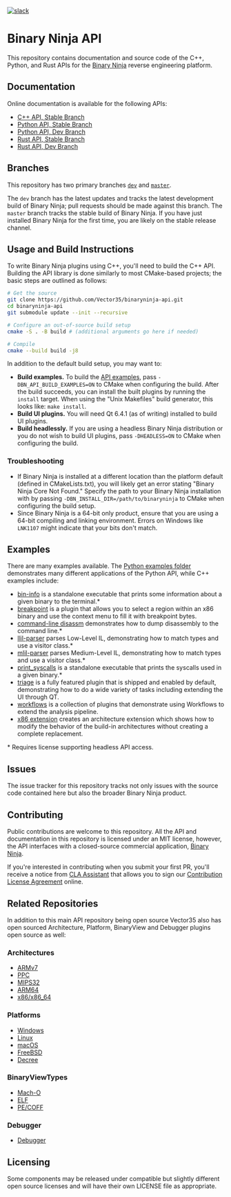 [![slack](https://img.shields.io/badge/slack-binaryninja-red.svg?logo=slack)](https://slack.binary.ninja/)


# Binary Ninja API

This repository contains documentation and source code of the C++, Python, and Rust APIs for the [Binary Ninja](https://binary.ninja/) reverse engineering platform.

## Documentation

Online documentation is available for the following APIs:

- [C++ API, Stable Branch](https://api.binary.ninja/cpp/)
- [Python API, Stable Branch](https://api.binary.ninja/)
- [Python API, Dev Branch](https://dev-api.binary.ninja/)
- [Rust API, Stable Branch](https://rust.binary.ninja/)
- [Rust API, Dev Branch](https://rust-dev.binary.ninja/)

## Branches

This repository has two primary branches [`dev`](/Vector35/binaryninja-api/tree/dev/) and [`master`](/Vector35/binaryninja-api/tree/master/).

The `dev` branch has the latest updates and tracks the latest development build of Binary Ninja; pull requests should be made against this branch. The `master` branch tracks the stable build of Binary Ninja. If you have just installed Binary Ninja for the first time, you are likely on the stable release channel.

## Usage and Build Instructions

To write Binary Ninja plugins using C++, you'll need to build the C++ API. Building the API library is done similarly to most CMake-based projects; the basic steps are outlined as follows:

```Bash
# Get the source
git clone https://github.com/Vector35/binaryninja-api.git
cd binaryninja-api
git submodule update --init --recursive

# Configure an out-of-source build setup
cmake -S . -B build # (additional arguments go here if needed)

# Compile
cmake --build build -j8
```

In addition to the default build setup, you may want to:

- **Build examples.** To build the [API examples](#examples), pass `-DBN_API_BUILD_EXAMPLES=ON` to CMake when configuring the build. After the build succeeds, you can install the built plugins by running the `install` target. When using the "Unix Makefiles" build generator, this looks like: `make install`.
- **Build UI plugins.** You will need Qt 6.4.1 (as of writing) installed to build UI plugins.
- **Build headlessly.** If you are using a headless Binary Ninja distribution or you do not wish to build UI plugins, pass `-DHEADLESS=ON` to CMake when configuring the build.

### Troubleshooting

- If Binary Ninja is installed at a different location than the platform default (defined in CMakeLists.txt), you will likely get an error stating "Binary Ninja Core Not Found." Specify the path to your Binary Ninja installation with by passing `-DBN_INSTALL_DIR=/path/to/binaryninja` to CMake when configuring the build setup.
- Since Binary Ninja is a 64-bit only product, ensure that you are using a 64-bit compiling and linking environment. Errors on Windows like `LNK1107` might indicate that your bits don't match.

## Examples

There are many examples available. The [Python examples folder ](https://github.com/Vector35/binaryninja-api/tree/dev/python/examples) demonstrates many different applications of the Python API, while C++ examples include:

- [bin-info](https://github.com/Vector35/binaryninja-api/tree/dev/examples/bin-info) is a standalone executable that prints some information about a given binary to the terminal.\*
- [breakpoint](https://github.com/Vector35/binaryninja-api/tree/dev/examples/breakpoint) is a plugin that allows you to select a region within an x86 binary and use the context menu to fill it with breakpoint bytes.
- [command-line disassm](https://github.com/Vector35/binaryninja-api/tree/dev/examples/cmdline_disasm) demonstrates how to dump disassembly to the command line.\*
- [llil-parser](https://github.com/Vector35/binaryninja-api/tree/dev/examples/llil_parser) parses Low-Level IL, demonstrating how to match types and use a visitor class.\*
- [mlil-parser](https://github.com/Vector35/binaryninja-api/tree/dev/examples/mlil_parser) parses Medium-Level IL, demonstrating how to match types and use a visitor class.\*
- [print_syscalls](https://github.com/Vector35/binaryninja-api/tree/dev/examples/print_syscalls) is a standalone executable that prints the syscalls used in a given binary.\*
- [triage](https://github.com/Vector35/binaryninja-api/tree/dev/examples/triage) is a fully featured plugin that is shipped and enabled by default, demonstrating how to do a wide variety of tasks including extending the UI through QT.
- [workflows](https://github.com/Vector35/binaryninja-api/tree/dev/examples/workflows) is a collection of plugins that demonstrate using Workflows to extend the analysis pipeline.
- [x86 extension](https://github.com/Vector35/binaryninja-api/tree/dev/examples/x86_extension) creates an architecture extension which shows how to modify the behavior of the build-in architectures without creating a complete replacement.

\* Requires license supporting headless API access.

## Issues

The issue tracker for this repository tracks not only issues with the source code contained here but also the broader Binary Ninja product.

## Contributing

Public contributions are welcome to this repository. All the API and documentation in this repository is licensed under an MIT license, however, the API interfaces with a closed-source commercial application, [Binary Ninja](https://binary.ninja).

If you're interested in contributing when you submit your first PR, you'll receive a notice from [CLA Assistant](https://cla-assistant.io/) that allows you to sign our [Contribution License Agreement](https://binary.ninja/cla.pdf) online.

## Related Repositories

In addition to this main API repository being open source Vector35 also has open sourced Architecture, Platform, BinaryView and Debugger plugins open source as well:

### Architectures

* [ARMv7](https://github.com/Vector35/arch-armv7)
* [PPC](https://github.com/Vector35/arch-ppc)
* [MIPS32](https://github.com/Vector35/arch-mips)
* [ARM64](https://github.com/Vector35/arch-arm64)
* [x86/x86_64](https://github.com/Vector35/arch-x86)

### Platforms

* [Windows](https://github.com/Vector35/platform-windows)
* [Linux](https://github.com/Vector35/platform-linux)
* [macOS](https://github.com/Vector35/platform-mac)
* [FreeBSD](https://github.com/Vector35/platform-freebsd)
* [Decree](https://github.com/Vector35/platform-decree)

### BinaryViewTypes

* [Mach-O](https://github.com/Vector35/view-macho)
* [ELF](https://github.com/Vector35/view-elf)
* [PE/COFF](https://github.com/Vector35/view-pe)

### Debugger

* [Debugger](https://github.com/Vector35/debugger)

## Licensing

Some components may be released under compatible but slightly different open source licenses and will have their own LICENSE file as appropriate.
